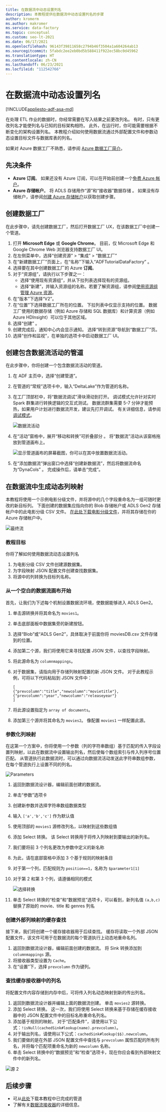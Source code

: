 ```yaml
---
title: 在数据流中动态设置列名
description: 本教程提供在数据流中动态设置列名的步骤
author: kromerm
ms.author: makromer
ms.service: data-factory
ms.topic: conceptual
ms.custom: seo-lt-2021
ms.date: 06/17/2021
ms.openlocfilehash: 96143f39811658c2794b46f3504a1a604264ab13
ms.sourcegitcommit: 5fabdc2ee2eb0bd5b588411f922ec58bc0d45962
ms.translationtype: HT
ms.contentlocale: zh-CN
ms.lasthandoff: 06/23/2021
ms.locfileid: "112542766"
---
```

# <a name="dynamically-set-column-names-in-data-flows"></a>在数据流中动态设置列名

[!INCLUDE[appliesto-adf-asa-md](includes/appliesto-adf-asa-md.md)]

在处理 ETL 作业的数据时，你经常需要在写入结果之前更改列名。 有时，只有更改列名才能使列名与已知的目标架构相符。 此外，在运行时，你可能需要根据不断变化的架构设置列名。 本教程介绍如何使用数据流通过外部配置文件和参数动态设置目标文件与数据库表的列名。

如果对 Azure 数据工厂不熟悉，请参阅 [Azure 数据工厂简介](introduction.md)。

## <a name="prerequisites"></a>先决条件
* **Azure 订阅**。 如果还没有 Azure 订阅，可以在开始前创建一个[免费 Azure 帐户](https://azure.microsoft.com/free/)。
* **Azure 存储帐户**。 将 ADLS 存储用作“源”和“接收器”数据存储 。 如果没有存储帐户，请参阅[创建 Azure 存储帐户](../storage/common/storage-account-create.md)以获取创建步骤。

## <a name="create-a-data-factory"></a>创建数据工厂

在此步骤中，请先创建数据工厂，然后打开数据工厂 UX，在该数据工厂中创建一个管道。

1. 打开 **Microsoft Edge** 或 **Google Chrome**。 目前，仅 Microsoft Edge 和 Google Chrome Web 浏览器支持数据工厂 UI。
1. 在左侧菜单中，选择“创建资源” > “集成” > “数据工厂”  
1. 在“新建数据工厂”页面上，在“名称”下输入“ADFTutorialDataFactory” 。
1. 选择要在其中创建数据工厂的 Azure **订阅**。
1. 对于“资源组”，请执行以下步骤之一： 
    * 选择“使用现有资源组”，并从下拉列表选择现有的资源组。 
    * 选择“新建”，并输入资源组的名称。若要了解资源组，请参阅[使用资源组管理 Azure 资源](../azure-resource-manager/management/overview.md)。    
1. 在“版本”下选择“V2”。 
1. 在“位置”下选择数据工厂所在的位置。 下拉列表中仅显示支持的位置。 数据工厂使用的数据存储（例如 Azure 存储和 SQL 数据库）和计算资源（例如 Azure HDInsight）可以位于其他区域。
1. 选择“创建”  。
1. 创建完成后，通知中心内会显示通知。 选择“转到资源”导航到“数据工厂”页。
1. 选择“创作和监视”，在单独的选项卡中启动数据工厂 UI。

## <a name="create-a-pipeline-with-a-data-flow-activity"></a>创建包含数据流活动的管道

在此步骤中，你将创建一个包含数据流活动的管道。

1. 在 ADF 主页中，选择“创建管道”。
1. 在管道的“常规”选项卡中，输入“DeltaLake”作为管道的名称。 
1. 在工厂顶部栏中，将“数据流调试”滑块滑动到打开。 调试模式允许针对实时 Spark 群集进行转换逻辑的交互式测试。 数据流群集需要 5-7 分钟才能预热，如果用户计划进行数据流开发，建议先打开调试。 有关详细信息，请参阅[调试模式](concepts-data-flow-debug-mode.md)。

    ![数据流活动](media/tutorial-data-flow/dataflow1.png)
1. 在“活动”窗格中，展开“移动和转换”可折叠部分 。 将“数据流”活动从该窗格拖放到管道画布上。

    ![显示管道画布的屏幕截图，你可以在其中放置数据流活动。](media/tutorial-data-flow/activity1.png)
1. 在“添加数据流”弹出窗口中选择“创建新数据流”，然后将数据流命名为“DynaCols”  。 完成操作后，请单击“完成”。    

## <a name="build-dynamic-column-mapping-in-data-flows"></a>在数据流中生成动态列映射

本教程将使用一个示例电影分级文件，并将源中的几个字段重命名为一组可随时更改的新目标列。 下面创建的数据集应指向你的 Blob 存储帐户或 ADLS Gen2 存储帐户中的此电影分级 CSV 文件。 [在此处下载电影分级文件](https://github.com/kromerm/adfdataflowdocs/blob/master/sampledata/moviesDB.csv)，并将其存储在你的 Azure 存储帐户中。

![最终流](media/data-flow/dynacols-1.png "最终流")

### <a name="tutorial-objectives"></a>教程目标

你将了解如何使用数据流动态设置列名

1. 为电影分级 CSV 文件创建源数据集。
1. 为字段映射 JSON 配置文件创建查找数据集。
1. 将源中的列转换为目标列名称。

### <a name="start-from-a-blank-data-flow-canvas"></a>从一个空白的数据流画布开始

首先，让我们为下述每个机制设置数据流环境，使数据能够进入 ADLS Gen2。

1. 单击源转换并将其命名为 ```movies1```。
1. 单击底部面板中数据集旁的新建按钮。
1. 选择“Blob”或“ADLS Gen2”，具体取决于前面你将 moviesDB.csv 文件存储到的位置。
1. 添加第二个源，我们将使用它来寻找配置 JSON 文件，以查找字段映射。
1. 将此源命名为 ```columnmappings```。
1. 对于数据集，请指向用于存储列映射配置的新 JSON 文件。 对于此教程示例，可将以下代码粘贴到 JSON 文件中：
    ```
    [
    {"prevcolumn":"title","newcolumn":"movietitle"},
    {"prevcolumn":"year","newcolumn":"releaseyear"}
    ]
    ```

1. 将此源设置指定为 ```array of documents```。
1. 添加第三个源并将其命名为 ```movies2```。 像配置 ```movies1``` 一样配置此源。
   
### <a name="parameterized-column-mapping"></a>参数化列映射

在这第一个方案中，你将使用一个参数（列的字符串数组）基于匹配的传入字段设置列映射，以此在数据流中设置输出列名，然后使每个数组索引与传入列序号位置匹配。 从管道执行此数据流时，可以通过向数据流活动发送此字符串数组参数，在每个管道执行上设置不同的列名。

![Parameters](media/data-flow/dynacols-3.png "参数")

1. 返回到数据流设计器，编辑前面创建的数据流。
1. 单击“参数”选项卡
1. 创建新参数并选择字符串数组数据类型
1. 输入 ```['a','b','c']``` 作为默认值
1. 使用顶部的 ```movies1``` 源修改列名，以映射到这些数组值
1. 添加 Select 转换。 该 Select 转换用于将传入列映射到要输出的新列名。
1. 我们要将前 3 个列名更改为参数中定义的新名称
1. 为此，请在底部窗格中添加 3 个基于规则的映射条目
1. 对于第一个列，匹配规则为 ```position==1```，名称为 ```$parameter1[1]```
1. 对于第 2 和第 3 个列，请遵循相同的模式
 
    ![选择转换](media/data-flow/dynacols-4.png "选择转换")

1. 单击 Select 转换的“检查”和“数据预览”选项卡，可以看到，新列名值 ```(a,b,c)``` 替换了原始的 movie、title 和 genres 列名
   
### <a name="create-a-cached-lookup-of-external-column-mappings"></a>创建外部列映射的缓存查找

接下来，我们将创建一个缓存接收器用于后续查找。 缓存将读取一个外部 JSON 配置文件，该文件可用于在数据流的每个管道执行上动态地重命名列。

1. 返回到数据流设计器，编辑前面创建的数据流。 将 Sink 转换添加到 ```columnmappings``` 源。
1. 将接收器类型设置为 ```Cache```。
1. 在“设置”下，选择 ```prevcolumn``` 作为键列。

### <a name="lookup-columns-names-from-cached-sink"></a>查找缓存接收器中的列名

将配置文件内容存储到内存中后，可将传入列名动态映射到新的传出列名。

1. 返回到数据流设计器并编辑上面的数据流创建。 单击 ```movies2``` 源转换。
1. 添加 Select 转换。 这一次，我们将使用 Select 转换来基于存储在缓存接收器中的 JSON 配置文件中的目标名称重命名列名。
1. 添加基于规则的映射。 对于“匹配条件”，请使用以下公式：```!isNull(cachedSink#lookup(name).prevcolumn)```。
1. 对于输出列名，请使用以下公式：```cachedSink#lookup($$).newcolumn```。
1. 我们要做的是在外部 JSON 配置文件中查找与 ```prevcolumn``` 属性匹配的所有列名，并将每个匹配项重命名为新的 ```newcolumn``` 名称。
1. 单击 Select 转换中的“数据预览”和“检查”选项卡，现在你应会看到外部映射文件中的新列名。

![源 2](media/data-flow/dynacols-2.png "源 2")

## <a name="next-steps"></a>后续步骤

* 可从[此处](https://github.com/kromerm/adfdataflowdocs/blob/master/sampledata/DynaColsPipe.zip)下载本教程中已完成的管道
* 了解有关[数据流接收器](data-flow-sink.md)的详细信息。
